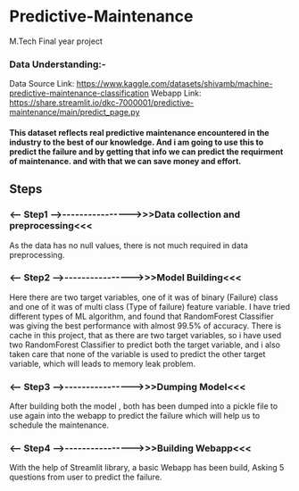 # Predictive-Maintenance
 M.Tech Final year project

### Data Understanding:-

Data Source Link: https://www.kaggle.com/datasets/shivamb/machine-predictive-maintenance-classification
Webapp Link: https://share.streamlit.io/dkc-7000001/predictive-maintenance/main/predict_page.py

#### This dataset reflects real predictive maintenance encountered in the industry to the best of our knowledge. And i am going to use this to predict the failure and by getting that info we can predict the requirment of maintenance. and with that we can save money and effort.

## Steps

### <-- Step1 -->---------------->>>Data collection and preprocessing<<<

As the data has no null values, there is not much required in data preprocessing.

### <-- Step2 -->---------------->>>Model Building<<<

Here there are two target variables, one of it was of binary (Failure) class and one of it was of multi class (Type of failure) feature variable. I have tried different types of ML algorithm, and found that RandomForest Classifier was giving the best performance with almost 99.5% of accuracy. There is cache in this project, that as there are two target variables, so i have used two RandomForest Classifier to predict both the target variable, and i also taken care that none of the variable is used to predict the other target variable, which will leads to memory leak problem.

### <-- Step3 -->---------------->>>Dumping Model<<<

After building both the model , both has been dumped into a pickle file to use again into the webapp to predict the failure which will help us to schedule the maintenance.

### <-- Step4 -->---------------->>>Building Webapp<<<

With the help of Streamlit library, a basic Webapp has been build, Asking 5 questions from user to predict the failure.



